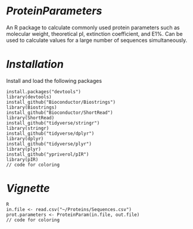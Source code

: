 # _ProteinParameters_
An R package to calculate commonly used protein parameters such as molecular weight, theoretical pI, extinction coefficient, and E1%. Can be used to calculate values for a large number of sequences simultaneously.

# _Installation_
Install and load the following packages
```
install.packages("devtools")
library(devtools)
install_github("Bioconductor/Biostrings")
library(Biostrings)
install_github("Bioconductor/ShortRead")
library(ShortRead)
install_github("tidyverse/stringr")
library(stringr)
install_github("tidyverse/dplyr")
library(dplyr)
install_github("tidyverse/plyr")
library(plyr)
install_github("ypriverol/pIR")
library(pIR)
// code for coloring
```
# _Vignette_
```
R
in.file <- read.csv("~/Proteins/Sequences.csv")
prot.parameters <- ProteinParam(in.file, out.file)
// code for coloring
```




